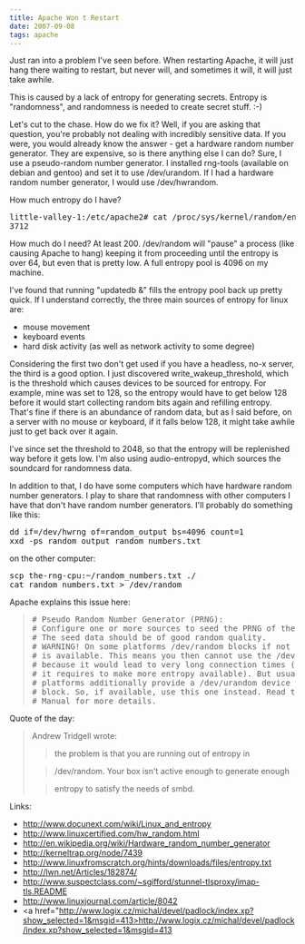 ```yaml
---
title: Apache Won t Restart
date: 2007-09-08
tags: apache
---
```

Just ran into a problem I've seen before. When restarting Apache, it will just hang there waiting to restart, but never will, and sometimes it will, it will just take awhile.

This is caused by a lack of entropy for generating secrets. Entropy is "randomness", and randomness is needed to create secret stuff. :-)

Let's cut to the chase. How do we fix it? Well, if you are asking that question, you're probably not dealing with incredibly sensitive data. If you were, you would already know the answer - get a hardware random number generator. They are expensive, so is there anything else I can do? Sure, I use a pseudo-random number generator. I installed rng-tools (available on debian and gentoo) and set it to use /dev/urandom. If I had a hardware random number generator, I would use /dev/hwrandom.

How much entropy do I have?

<pre class="terminal">
little-valley-1:/etc/apache2# cat /proc/sys/kernel/random/entropy_avail
3712
</pre>

How much do I need? At least 200. /dev/random will "pause" a process (like causing Apache to hang) keeping it from proceeding until the entropy is over 64, but even that is pretty low. A full entropy pool is 4096 on my machine.

I've found that running "updatedb &" fills the entropy pool back up pretty quick. If I understand correctly, the three main sources of entropy for linux are:

* mouse movement
* keyboard events
* hard disk activity (as well as network activity to some degree)

Considering the first two don't get used if you have a headless, no-x server, the third is a good option. I just discovered write_wakeup_threshold, which is the threshold which causes devices to be sourced for entropy. For example, mine was set to 128, so the entropy would have to get below 128 before it would start collecting random bits again and refilling entropy. That's fine if there is an abundance of random data, but as I said before, on a server with no mouse or keyboard, if it falls below 128, it might take awhile just to get back over it again.

I've since set the threshold to 2048, so that the entropy will be replenished way before it gets low. I'm also using audio-entropyd, which sources the soundcard for randomness data.

In addition to that, I do have some computers which have hardware random number generators. I play to share that randomness with other computers I have that don't have random number generators. I'll probably do something like this:

<pre class="terminal">
dd if=/dev/hwrng of=random_output bs=4096 count=1
xxd -ps random_output random_numbers.txt
</pre>

on the other computer:

<pre class="terminal">
scp the-rng-cpu:~/random_numbers.txt ./
cat random_numbers.txt > /dev/random
</pre>

Apache explains this issue here:

<blockquote><pre class="terminal">
# Pseudo Random Number Generator (PRNG):
# Configure one or more sources to seed the PRNG of the SSL library.
# The seed data should be of good random quality.
# WARNING! On some platforms /dev/random blocks if not enough entropy
# is available. This means you then cannot use the /dev/random device
# because it would lead to very long connection times (as long as
# it requires to make more entropy available). But usually those
# platforms additionally provide a /dev/urandom device which doesn't
# block. So, if available, use this one instead. Read the mod_ssl User
# Manual for more details.
</pre></blockquote>

Quote of the day:

<blockquote>
Andrew Tridgell wrote:

> the problem is that you are running out of entropy in

> /dev/random. Your box isn't active enough to generate enough

> entropy to satisfy the needs of smbd.</blockquote>

Links:

* <a href="http://www.docunext.com/wiki/Linux_and_entropy">http://www.docunext.com/wiki/Linux_and_entropy</a>
* <a href="http://www.linuxcertified.com/hw_random.html">http://www.linuxcertified.com/hw_random.html</a>
* <http://en.wikipedia.org/wiki/Hardware_random_number_generator>
* <a href="http://kerneltrap.org/node/7439">http://kerneltrap.org/node/7439</a>
* <a href="http://www.linuxfromscratch.org/hints/downloads/files/entropy.txt">http://www.linuxfromscratch.org/hints/downloads/files/entropy.txt</a>
* <a href="http://lwn.net/Articles/182874/">http://lwn.net/Articles/182874/</a>
* <a href="http://www.suspectclass.com/~sgifford/stunnel-tlsproxy/imap-tls.README">http://www.suspectclass.com/~sgifford/stunnel-tlsproxy/imap-tls.README</a>
* <a href="http://www.linuxjournal.com/article/8042">http://www.linuxjournal.com/article/8042</a>
* <a href="http://www.logix.cz/michal/devel/padlock/index.xp?show_selected=1&msgid=413>http://www.logix.cz/michal/devel/padlock/index.xp?show_selected=1&msgid=413</a>

